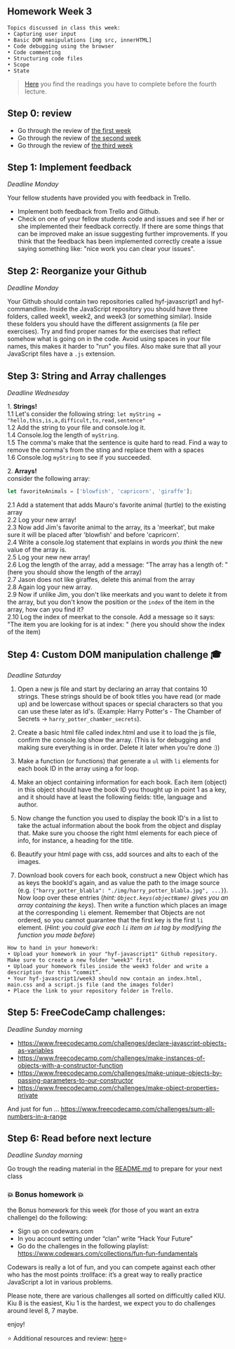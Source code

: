 ## Homework Week 3

```
Topics discussed in class this week:
• Capturing user input
• Basic DOM manipulations [img src, innerHTML]
• Code debugging using the browser
• Code commenting
• Structuring code files
• Scope
• State
```

>[Here](/Week3/README.md) you find the readings you have to complete before the fourth lecture.

## Step 0: review
- Go through the review of [the first week](/Week1/REVIEW.md)
- Go through the review of [the second week](/Week2/REVIEW.md) 
- Go through the review of [the third week](/Week3/REVIEW.md) 

## Step 1: Implement feedback

_Deadline Monday_

Your fellow students have provided you with feedback in Trello. 

- Implement both feedback from Trello and Github.
- Check on one of your fellow students code and issues and see if her or she implemented their feedback correctly. If there are some things that can be improved make an issue suggesting further improvements. If you think that the feedback has been implemented correctly create a issue saying something like: "nice work you can clear your issues".

## Step 2: Reorganize your Github 

_Deadline Monday_

Your Github should contain two repositories called hyf-javascript1 and hyf-commandline. Inside the JavaScript repository you should have three folders, called week1, week2, and week3 (or something similar). Inside these folders you should have the different assignments (a file per exercises). Try and find proper names for the exercises that reflect somehow what is going on in the code. Avoid using spaces in your file names, this makes it harder to "run" you files. Also make sure that all your JavaScript files have a `.js` extension.

## Step 3: String and Array challenges

_Deadline Wednesday_ 

1\. **Strings!**  
1\.1 Let's consider the following string: `let myString = "hello,this,is,a,difficult,to,read,sentence"`   
1\.2 Add the string to your file and console.log it.   
1\.4 Console.log the length of `myString`.   
1\.5 The comma's make that the sentence is quite hard to read. Find a way to remove the comma's from the sting and replace them with a spaces  
1\.6 Console.log `myString` to see if you succeeded.  

2\. **Arrays!**   
consider the following array:

```js
let favoriteAnimals = ['blowfish', 'capricorn', 'giraffe'];
```

2\.1 Add a statement that adds Mauro's favorite animal (turtle) to the existing array   
2\.2 Log your new array!   
2\.3 Now add Jim's favorite animal to the array, its a 'meerkat', but make sure it will be placed after 'blowfish' and before 'capricorn'.   
2\.4 Write a console.log statement that explains in words _you think_ the new value of the array is.   
2\.5 Log your new new array!   
2\.6 Log the length of the array, add a message: "The array has a length of: "(here you should show the length of the array)   
2\.7 Jason does not like giraffes, delete this animal from the array   
2\.8 Again log your new array.   
2\.9 Now if unlike Jim, you don't like meerkats and you want to delete it from the array, but you don't know the position or the `index` of the item in the array, how can you find it?   
2\.10 Log the index of meerkat to the console. Add a message so it says: "The item you are looking for is at index: " (here you should show the index of the item)


## Step 4: Custom DOM manipulation challenge :mortar_board:

_Deadline Saturday_

1. Open a new js file and start by declaring an array that contains 10 strings. These strings should be of book titles you have read (or made up) and be lowercase without spaces or special characters so that you can use these later as Id's. (Example: Harry Potter's - The Chamber of Secrets -> `harry_potter_chamber_secrets`). 

2. Create a basic html file called index.html and use it to load the js file, confirm the console.log show the array. (This is for debugging and making sure everything is in order. Delete it later when you're done :))

3. Make a function (or functions) that generate a `ul` with `li` elements for each book ID in the array using a for loop. 

4. Make an object containing information for each book. Each item (object) in this object should have the book ID you thought up in point 1 as a key, and it should have at least the following fields: title, language and author. 

5. Now change the function you used to display the book ID's in a list to take the actual information about the book from the object and display that. Make sure you choose the right html elements for each piece of info, for instance, a heading for the title.

6. Beautify your html page with css, add sources and alts to each of the images.
 
7. Download book covers for each book, construct a new Object which has as keys the bookId's again, and as value the path to the image source (e.g. `{"harry_potter_blabla": "./img/harry_potter_blabla.jpg", ...}`). Now loop over these entries (_hint: `Object.keys(objectName)` gives you an array containing the keys_). Then write a function which places an image at the corresponding `li` element. Remember that Objects are not ordered, so you cannot guarantee that the first key is the first `li` element. (_Hint: you could give each `li` item an `id` tag by modifying the function you made before_)

```
How to hand in your homework:
• Upload your homework in your "hyf-javascript1" Github repository. Make sure to create a new folder "week3" first. 
• Upload your homework files inside the week3 folder and write a description for this “commit”.
• Your hyf-javascript1/week3 should now contain an index.html, main.css and a script.js file (and the images folder)
• Place the link to your repository folder in Trello.
```

## Step 5: **FreeCodeCamp challenges:**

_Deadline Sunday morning_

- https://www.freecodecamp.com/challenges/declare-javascript-objects-as-variables
- https://www.freecodecamp.com/challenges/make-instances-of-objects-with-a-constructor-function
- https://www.freecodecamp.com/challenges/make-unique-objects-by-passing-parameters-to-our-constructor
- https://www.freecodecamp.com/challenges/make-object-properties-private


And just for fun ... https://www.freecodecamp.com/challenges/sum-all-numbers-in-a-range

## Step 6: Read before next lecture

_Deadline Sunday morning_

Go trough the reading material in the [README.md](/Week3/README.md) to prepare for your next class 

### :boom: Bonus homework :boom:
the Bonus homework for this week (for those of you want an extra challenge) do the following:

- Sign up on codewars.com
- In you account setting under “clan” write “Hack Your Future” 
- Go do the challenges in the following playlist: https://www.codewars.com/collections/fun-fun-fundamentals

Codewars is really a lot of fun, and you can compete against each other who has the most points :trollface:
it’s a great way to really practice JavaScript a lot in various problems.

Please note, there are various challenges all sorted on difficultly called KIU. Kiu 8 is the easiest, Kiu 1 is the hardest, we expect you to do challenges around level 8, 7 maybe.

enjoy!

:star: Additional resources and review: [here](/Week3/REVIEW.md):star:



